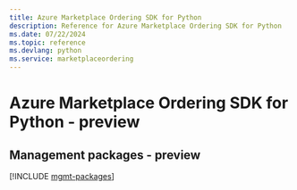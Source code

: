 ```yaml
---
title: Azure Marketplace Ordering SDK for Python
description: Reference for Azure Marketplace Ordering SDK for Python
ms.date: 07/22/2024
ms.topic: reference
ms.devlang: python
ms.service: marketplaceordering
---
```

# Azure Marketplace Ordering SDK for Python - preview

## Management packages - preview
[!INCLUDE [mgmt-packages](marketplace-ordering-mgmt-index.md)]